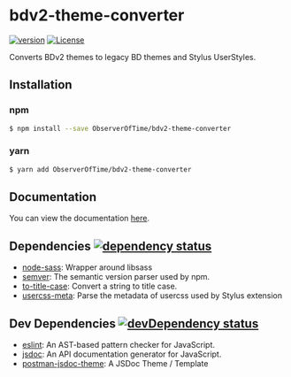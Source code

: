 # bdv2-theme-converter

[![version](https://img.shields.io/github/package-json/v/ObserverOfTime/bdv2-theme-converter.svg)](https://github.com/ObserverOfTime/bdv2-theme-converter/blob/master/package.json) [![License](https://img.shields.io/badge/license-MIT-blue.svg)](https://github.com/ObserverOfTime/bdv2-theme-converter/blob/master/LICENSE)

Converts BDv2 themes to legacy BD themes and Stylus UserStyles.

## Installation

### npm

```sh
$ npm install --save ObserverOfTime/bdv2-theme-converter
```

### yarn

```sh
$ yarn add ObserverOfTime/bdv2-theme-converter
```

## Documentation

You can view the documentation [here](https://observeroftime.github.io/bdv2-theme-converter).

## Dependencies [![dependency status](https://img.shields.io/david/ObserverOfTime/bdv2-theme-converter/master.svg)](https://david-dm.org/ObserverOfTime/bdv2-theme-converter/master)

- [node-sass](https://ghub.io/node-sass): Wrapper around libsass
- [semver](https://ghub.io/semver): The semantic version parser used by npm.
- [to-title-case](https://ghub.io/to-title-case): Convert a string to title case.
- [usercss-meta](https://ghub.io/usercss-meta): Parse the metadata of usercss used by Stylus extension

## Dev Dependencies [![devDependency status](https://img.shields.io/david/dev/ObserverOfTime/bdv2-theme-converter/master.svg)](https://david-dm.org/ObserverOfTime/bdv2-theme-converter/master#info=devDependencies)

- [eslint](https://ghub.io/eslint): An AST-based pattern checker for JavaScript.
- [jsdoc](https://ghub.io/jsdoc): An API documentation generator for JavaScript.
- [postman-jsdoc-theme](https://ghub.io/postman-jsdoc-theme): A JSDoc Theme / Template


